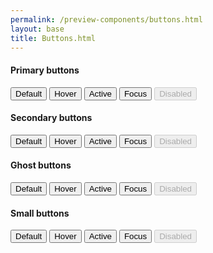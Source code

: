 ```yaml
--- 
permalink: /preview-components/buttons.html
layout: base 
title: Buttons.html
---
```


 
<h4>Primary buttons</h4> 
<button class="usa-button-primary">Default</button>
<button class="usa-button-primary usa-button-hover">Hover</button>
<button class="usa-button-primary usa-button-active">Active</button>
<button class="usa-button-primary usa-focus">Focus</button>
<button class="usa-button-primary" disabled>Disabled</button>
 
<h4>Secondary buttons</h4> 
<button class="usa-button-secondary">Default</button>
<button class="usa-button-secondary usa-button-hover">Hover</button>
<button class="usa-button-secondary usa-button-active">Active</button>
<button class="usa-button-secondary usa-focus">Focus</button>
<button class="usa-button-secondary" disabled>Disabled</button>
 
<h4>Ghost buttons</h4> 
<button class="usa-button-ghost">Default</button>
<button class="usa-button-ghost usa-button-hover">Hover</button>
<button class="usa-button-ghost usa-button-active">Active</button>
<button class="usa-button-ghost usa-focus">Focus</button>
<button class="usa-button-ghost" disabled>Disabled</button>
 
<h4>Small buttons</h4> 
<button class="usa-button-small">Default</button>
<button class="usa-button-small usa-button-hover">Hover</button>
<button class="usa-button-small usa-button-active">Active</button>
<button class="usa-button-small usa-focus">Focus</button>
<button class="usa-button-small" disabled>Disabled</button>

